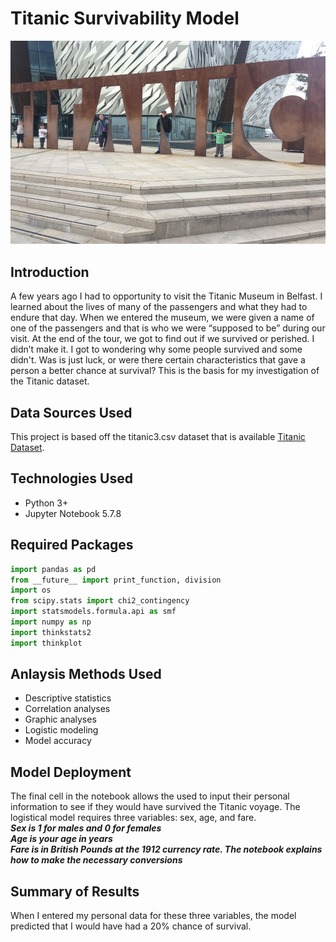 # Titanic Survivability Model

![](Picture1.jpg)

## Introduction
A few years ago I had to opportunity to visit the Titanic Museum in Belfast.  I learned about the lives of many of the passengers and what they had to endure that day.  When we entered the museum, we were given a name of one of the passengers and that is who we were “supposed to be” during our visit.  At the end of the tour, we got to find out if we survived or perished.  I didn’t make it.  I got to wondering why some people survived and some didn't.  Was is just luck, or were there certain characteristics that gave a person a better chance at survival?  This is the basis for my investigation of the Titanic dataset. 

## Data Sources Used
This project is based off the titanic3.csv dataset that is available [Titanic Dataset](http://https://github.com/jbryer/CompStats/blob/master/Data/titanic3.csv).

## Technologies Used
* Python 3+
* Jupyter Notebook 5.7.8

## Required Packages  
```python
import pandas as pd
from __future__ import print_function, division
import os
from scipy.stats import chi2_contingency
import statsmodels.formula.api as smf
import numpy as np
import thinkstats2
import thinkplot
```

## Anlaysis Methods Used  
* Descriptive statistics  
* Correlation analyses  
* Graphic analyses
* Logistic modeling 
* Model accuracy

## Model Deployment
The final cell in the notebook allows the used to input their personal information to see if they would have survived the Titanic voyage.  The logistical model requires three variables: sex, age, and fare.  
***Sex is 1 for males and 0 for females***  
***Age is your age in years***  
***Fare is in British Pounds at the 1912 currency rate.  The notebook explains how to make the necessary conversions***  

## Summary of Results
When I entered my personal data for these three variables, the model predicted that I would have had a 20% chance of survival.   
